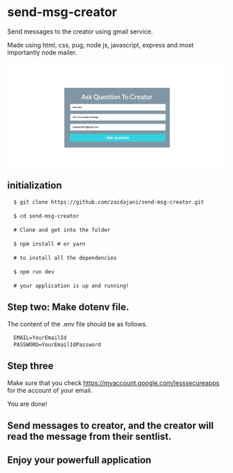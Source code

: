 # send-msg-creator

Send messages to the creator using gmail service.

Made using html, css, pug, node js, javascript, express and most importantly node mailer.

![demo](public/demo.png)

## initialization

```
  $ git clone https://github.com/zaidajani/send-msg-creator.git
  
  $ cd send-msg-creator
  
  # Clone and get into the folder
  
  $ npm install # or yarn 
  
  # to install all the dependencies

  $ npm run dev

  # your application is up and running!
```

## Step two: Make dotenv file.

The content of the .env file should be as follows.

```
  EMAIL=YourEmailId
  PASSWORD=YourEmailIdPassword
```

## Step three

Make sure that you check <a href="https://myaccount.google.com/lesssecureapps">https://myaccount.google.com/lesssecureapps</a> for the account of your email.

You are done!

## Send messages to creator, and the creator will read the message from their sentlist.

## Enjoy your powerfull application
